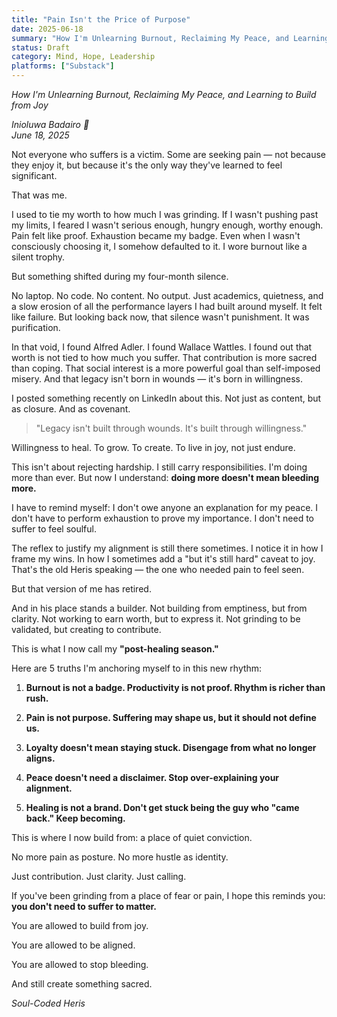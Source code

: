 ```yaml
---
title: "Pain Isn't the Price of Purpose"
date: 2025-06-18
summary: "How I'm Unlearning Burnout, Reclaiming My Peace, and Learning to Build from Joy"
status: Draft
category: Mind, Hope, Leadership
platforms: ["Substack"]
---
```


*How I'm Unlearning Burnout, Reclaiming My Peace, and Learning to Build from Joy*

*Inioluwa Badairo 🍁*  
*June 18, 2025*

Not everyone who suffers is a victim. Some are seeking pain — not because they enjoy it, but because it's the only way they've learned to feel significant.

That was me.

I used to tie my worth to how much I was grinding. If I wasn't pushing past my limits, I feared I wasn't serious enough, hungry enough, worthy enough. Pain felt like proof. Exhaustion became my badge. Even when I wasn't consciously choosing it, I somehow defaulted to it. I wore burnout like a silent trophy.

But something shifted during my four-month silence.

No laptop. No code. No content. No output. Just academics, quietness, and a slow erosion of all the performance layers I had built around myself. It felt like failure. But looking back now, that silence wasn't punishment. It was purification.

In that void, I found Alfred Adler. I found Wallace Wattles. I found out that worth is not tied to how much you suffer. That contribution is more sacred than coping. That social interest is a more powerful goal than self-imposed misery. And that legacy isn't born in wounds — it's born in willingness.

I posted something recently on LinkedIn about this. Not just as content, but as closure. And as covenant.

> "Legacy isn't built through wounds. It's built through willingness."

Willingness to heal. To grow. To create. To live in joy, not just endure.

This isn't about rejecting hardship. I still carry responsibilities. I'm doing more than ever. But now I understand: **doing more doesn't mean bleeding more.**

I have to remind myself: I don't owe anyone an explanation for my peace. I don't have to perform exhaustion to prove my importance. I don't need to suffer to feel soulful.

The reflex to justify my alignment is still there sometimes. I notice it in how I frame my wins. In how I sometimes add a "but it's still hard" caveat to joy. That's the old Heris speaking — the one who needed pain to feel seen.

But that version of me has retired.

And in his place stands a builder. Not building from emptiness, but from clarity. Not working to earn worth, but to express it. Not grinding to be validated, but creating to contribute.

This is what I now call my **"post-healing season."**

Here are 5 truths I'm anchoring myself to in this new rhythm:

1. **Burnout is not a badge. Productivity is not proof. Rhythm is richer than rush.**

2. **Pain is not purpose. Suffering may shape us, but it should not define us.**

3. **Loyalty doesn't mean staying stuck. Disengage from what no longer aligns.**

4. **Peace doesn't need a disclaimer. Stop over-explaining your alignment.**

5. **Healing is not a brand. Don't get stuck being the guy who "came back." Keep becoming.**

This is where I now build from: a place of quiet conviction.

No more pain as posture. No more hustle as identity.

Just contribution. Just clarity. Just calling.

If you've been grinding from a place of fear or pain, I hope this reminds you: **you don't need to suffer to matter.**

You are allowed to build from joy.

You are allowed to be aligned.

You are allowed to stop bleeding.

And still create something sacred.

*Soul-Coded Heris*
